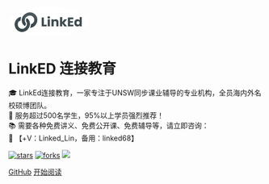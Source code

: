 <img width="160px" style="border-radius: 50%" bor src="image/head_portrait.png">

# **LinkED 连接教育**

🎓 LinkEd连接教育，一家专注于UNSW同步课业辅导的专业机构，全员海内外名校硕博团队。<br>
🌟 服务超过500名学生，95%以上学员强烈推荐！<br>
📚 需要各种免费讲义、免费公开课、免费辅导等，请立即咨询：<br>
📩 【+V：Linked_Lin，备用：linked68】

[![stars](https://badgen.net/github/stars/tutoryou/tutoryou.github.io?color=4ab8a1)](https://github.com/tutoryou/tutoryou.github.io)
[![forks](https://badgen.net/github/forks/tutoryou/tutoryou.github.io?color=4ab8a1)](https://github.com/tutoryou/tutoryou.github.io)
![](https://img.shields.io/badge/%E6%91%B8%E9%B1%BC-%E7%A8%8B%E5%BA%8F%E5%91%98-green)

[GitHub](https://github.com/tutoryou/tutoryou.github.io)
[开始阅读](?id=中文文档)

